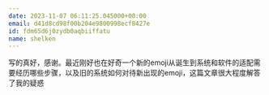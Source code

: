 ```yaml
---
date: 2023-11-07 06:11:25.045000+00:00
email: d41d8cd98f00b204e9800998ecf8427e
id: fdm65d6j0zydb0aqbiiffatu
name: shelken
---
```

写的真好，感谢。最近刚好也在好奇一个新的emoji从诞生到系统和软件的适配需要经历哪些步骤，以及旧的系统如何对待新出现的emoji，这篇文章很大程度解答了我的疑惑
